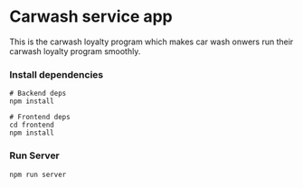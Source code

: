 # Carwash service app

This is the carwash loyalty program which makes car wash onwers run their carwash loyalty program smoothly.

### Install dependencies

```
# Backend deps
npm install

# Frontend deps
cd frontend
npm install
```

### Run Server

```
npm run server
```

